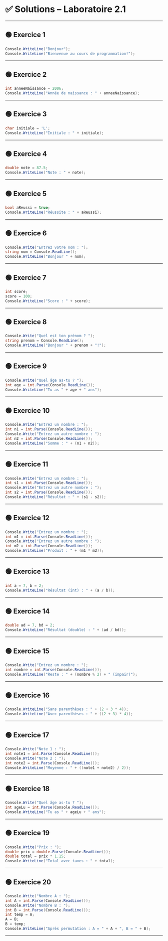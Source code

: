 # ✅ Solutions – Laboratoire 2.1

---

## 🟢 Exercice 1

```csharp
Console.WriteLine("Bonjour");
Console.WriteLine("Bienvenue au cours de programmation!");
```

---

## 🟢 Exercice 2

```csharp
int anneeNaissance = 2006;
Console.WriteLine("Année de naissance : " + anneeNaissance);
```

---

## 🟢 Exercice 3

```csharp
char initiale = 'L';
Console.WriteLine("Initiale : " + initiale);
```

---

## 🟢 Exercice 4

```csharp
double note = 87.5;
Console.WriteLine("Note : " + note);
```

---

## 🟢 Exercice 5

```csharp
bool aReussi = true;
Console.WriteLine("Réussite : " + aReussi);
```

---

## 🟢 Exercice 6

```csharp
Console.Write("Entrez votre nom : ");
string nom = Console.ReadLine();
Console.WriteLine("Bonjour " + nom);
```

---

## 🟢 Exercice 7

```csharp
int score;
score = 100;
Console.WriteLine("Score : " + score);
```

---

## 🟢 Exercice 8

```csharp
Console.Write("Quel est ton prénom ? ");
string prenom = Console.ReadLine();
Console.WriteLine("Bonjour " + prenom + "!");
```

---

## 🟢 Exercice 9

```csharp
Console.Write("Quel âge as-tu ? ");
int age = int.Parse(Console.ReadLine());
Console.WriteLine("Tu as " + age + " ans");
```

---

## 🟢 Exercice 10

```csharp
Console.Write("Entrez un nombre : ");
int n1 = int.Parse(Console.ReadLine());
Console.Write("Entrez un autre nombre : ");
int n2 = int.Parse(Console.ReadLine());
Console.WriteLine("Somme : " + (n1 + n2));
```

---

## 🟢 Exercice 11

```csharp
Console.Write("Entrez un nombre : ");
int s1 = int.Parse(Console.ReadLine());
Console.Write("Entrez un autre nombre : ");
int s2 = int.Parse(Console.ReadLine());
Console.WriteLine("Résultat : " + (s1 - s2));
```

---

## 🟢 Exercice 12

```csharp
Console.Write("Entrez un nombre : ");
int m1 = int.Parse(Console.ReadLine());
Console.Write("Entrez un autre nombre : ");
int m2 = int.Parse(Console.ReadLine());
Console.WriteLine("Produit : " + (m1 * m2));
```

---

## 🟢 Exercice 13

```csharp
int a = 7, b = 2;
Console.WriteLine("Résultat (int) : " + (a / b));
```

---

## 🟢 Exercice 14

```csharp
double ad = 7, bd = 2;
Console.WriteLine("Résultat (double) : " + (ad / bd));
```

---

## 🟢 Exercice 15

```csharp
Console.Write("Entrez un nombre : ");
int nombre = int.Parse(Console.ReadLine());
Console.WriteLine("Reste : " + (nombre % 2) + " (impair)");
```

---

## 🟢 Exercice 16

```csharp
Console.WriteLine("Sans parenthèses : " + (2 + 3 * 4));
Console.WriteLine("Avec parenthèses : " + ((2 + 3) * 4));
```

---

## 🟢 Exercice 17

```csharp
Console.Write("Note 1 : ");
int note1 = int.Parse(Console.ReadLine());
Console.Write("Note 2 : ");
int note2 = int.Parse(Console.ReadLine());
Console.WriteLine("Moyenne : " + ((note1 + note2) / 2));
```

---

## 🟢 Exercice 18

```csharp
Console.Write("Quel âge as-tu ? ");
int ageLu = int.Parse(Console.ReadLine());
Console.WriteLine("Tu as " + ageLu + " ans");
```

---

## 🟢 Exercice 19

```csharp
Console.Write("Prix : ");
double prix = double.Parse(Console.ReadLine());
double total = prix * 1.15;
Console.WriteLine("Total avec taxes : " + total);
```

---

## 🟢 Exercice 20

```csharp
Console.Write("Nombre A : ");
int A = int.Parse(Console.ReadLine());
Console.Write("Nombre B : ");
int B = int.Parse(Console.ReadLine());
int temp = A;
A = B;
B = temp;
Console.WriteLine("Après permutation : A = " + A + ", B = " + B);
```

---
